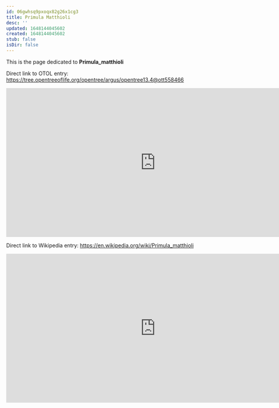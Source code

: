 ```yaml
---
id: 06gwhsq9pxoqx82g26x1cg3
title: Primula Matthioli
desc: ''
updated: 1648144045602
created: 1648144045602
stub: false
isDir: false
---
```

This is the page dedicated to **Primula_matthioli**


Direct link to OTOL entry: https://tree.opentreeoflife.org/opentree/argus/opentree13.4@ott558466



<html>
    <body>
    <iframe src="https://tree.opentreeoflife.org/opentree/argus/opentree13.4@ott558466"
    width="800" height="400" frameborder="0" allowfullscreen> </iframe>
    </body>
</html>
    


Direct link to Wikipedia entry: https://en.wikipedia.org/wiki/Primula_matthioli



<html>
    <body>
    <iframe src="https://en.wikipedia.org/wiki/Primula_matthioli"
    width="800" height="400" frameborder="0" allowfullscreen> </iframe>
    </body>
</html>
    
